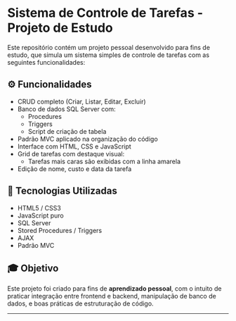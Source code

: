# Sistema de Controle de Tarefas - Projeto de Estudo

Este repositório contém um projeto pessoal desenvolvido para fins de estudo, que simula um sistema simples de controle de tarefas com as seguintes funcionalidades:

## ⚙️ Funcionalidades

- CRUD completo (Criar, Listar, Editar, Excluir)
- Banco de dados SQL Server com:
  - Procedures
  - Triggers
  - Script de criação de tabela
- Padrão MVC aplicado na organização do código
- Interface com HTML, CSS e JavaScript
- Grid de tarefas com destaque visual:
  - Tarefas mais caras são exibidas com a linha amarela
- Edição de nome, custo e data da tarefa

## 🧪 Tecnologias Utilizadas

- HTML5 / CSS3
- JavaScript puro
- SQL Server
- Stored Procedures / Triggers
- AJAX
- Padrão MVC

## 🎓 Objetivo

Este projeto foi criado para fins de **aprendizado pessoal**, com o intuito de praticar integração entre frontend e backend, manipulação de banco de dados, e boas práticas de estruturação de código.

---

